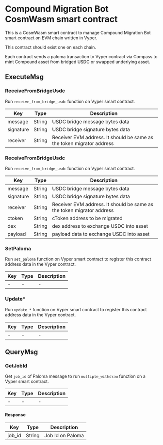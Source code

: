 # Compound Migration Bot CosmWasm smart contract

This is a CosmWasm smart contract to manage Compound Migration Bot smart contract on EVM chain written in Vyper.

This contract should exist one on each chain.

Each contract sends a paloma transaction to Vyper contract via Compass to mint Compound asset from bridged USDC or swapped underlying asset.

## ExecuteMsg

### ReceiveFromBridgeUsdc

Run `receive_from_bridge_usdc` function on Vyper smart contract.

| Key       | Type   | Description                                                           |
|-----------|--------|-----------------------------------------------------------------------|
| message   | String | USDC bridge message bytes data                                        |
| signature | String | USDC bridge signature bytes data                                      |
| receiver  | String | Receiver EVM address. It should be same as the token migrator address |

### ReceiveFromBridgeUsdc

Run `receive_from_bridge_usdc` function on Vyper smart contract.

| Key       | Type   | Description                                                           |
|-----------|--------|-----------------------------------------------------------------------|
| message   | String | USDC bridge message bytes data                                        |
| signature | String | USDC bridge signature bytes data                                      |
| receiver  | String | Receiver EVM address. It should be same as the token migrator address |
| ctoken    | String | cToken address to be migrated                                         |
| dex       | String | dex address to exchange USDC into asset                               |
| payload   | String | payload data to exchange USDC into asset                              |

### SetPaloma

Run `set_paloma` function on Vyper smart contract to register this contract address data in the Vyper contract.

| Key | Type | Description |
|-----|------|-------------|
| -   | -    | -           |

### Update*

Run `update_*` function on Vyper smart contract to register this contract address data in the Vyper contract.

| Key | Type | Description |
|-----|------|-------------|
| -   | -    | -           |

## QueryMsg

### GetJobId

Get `job_id` of Paloma message to run `multiple_withdraw` function on a Vyper smart contract.

| Key | Type | Description |
|-----|------|-------------|
| -   | -    | -           |

#### Response

| Key    | Type   | Description      |
|--------|--------|------------------|
| job_id | String | Job Id on Paloma |

